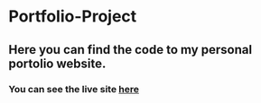 # Portfolio-Project
## Here you can find the code to my personal portolio website.
### You can see the live site [here](https://www.andrewrblack.com)
